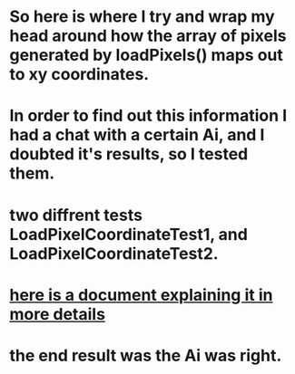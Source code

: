 # So here is where I try and wrap my head around how the array of pixels generated by loadPixels() maps out to xy coordinates.
# In order to find out this information I had a chat with a certain Ai, and I doubted it's results, so I tested them.
# two diffrent tests LoadPixelCoordinateTest1, and LoadPixelCoordinateTest2.
# [here is a document explaining it in more details](https://docs.google.com/document/d/1ZOgfALakolgiApvu1Eo1i08KGIREEPnRXpCV46G2oHA/edit?usp=sharing)
# the end result was the Ai was right.
